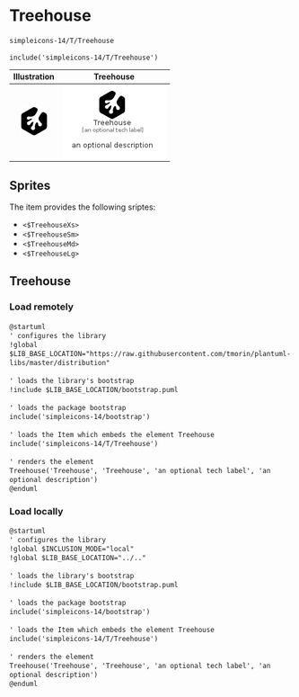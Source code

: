 # Treehouse


```text
simpleicons-14/T/Treehouse
```

```text
include('simpleicons-14/T/Treehouse')
```



| Illustration | Treehouse |
| :---: | :---: |
| ![illustration for Illustration](../../simpleicons-14/T/Treehouse.png) | ![illustration for Treehouse](../../simpleicons-14/T/Treehouse.Local.png) |



## Sprites
The item provides the following sriptes:

- `<$TreehouseXs>`
- `<$TreehouseSm>`
- `<$TreehouseMd>`
- `<$TreehouseLg>`





## Treehouse

### Load remotely
```plantuml
@startuml
' configures the library
!global $LIB_BASE_LOCATION="https://raw.githubusercontent.com/tmorin/plantuml-libs/master/distribution"

' loads the library's bootstrap
!include $LIB_BASE_LOCATION/bootstrap.puml

' loads the package bootstrap
include('simpleicons-14/bootstrap')

' loads the Item which embeds the element Treehouse
include('simpleicons-14/T/Treehouse')

' renders the element
Treehouse('Treehouse', 'Treehouse', 'an optional tech label', 'an optional description')
@enduml
```

### Load locally
```plantuml
@startuml
' configures the library
!global $INCLUSION_MODE="local"
!global $LIB_BASE_LOCATION="../.."

' loads the library's bootstrap
!include $LIB_BASE_LOCATION/bootstrap.puml

' loads the package bootstrap
include('simpleicons-14/bootstrap')

' loads the Item which embeds the element Treehouse
include('simpleicons-14/T/Treehouse')

' renders the element
Treehouse('Treehouse', 'Treehouse', 'an optional tech label', 'an optional description')
@enduml
```

